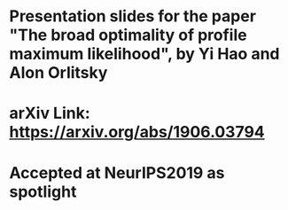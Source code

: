 # Presentation slides for the paper "The broad optimality of profile maximum likelihood", by Yi Hao and Alon Orlitsky
# arXiv Link: https://arxiv.org/abs/1906.03794 
# Accepted at NeurIPS2019 as spotlight
